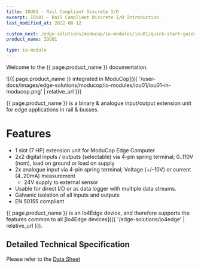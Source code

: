 ```yaml
---
title: IOU01 - Rail Compliant Discrete I/O
excerpt: IOU01 - Rail Compliant Discrete I/O Introduction.
last_modified_at: 2022-08-12

custom_next: /edge-solutions/moducop/io-modules/iou01/quick-start-guide
product_name: IOU01

type: io-module
---
```


Welcome to the {{ page.product_name }} documentation.

![{{ page.product_name }} integrated in ModuCop]({{ '/user-docs/images/edge-solutions/moducop/io-modules/iou01/iou01-in-moducop.png' | relative_url }})

{{ page.product_name }} is a binary & analogue input/output extension unit for edge applications in rail & busses.

# Features

* 1 slot (7 HP) extension unit for ModuCop Edge Computer
* 2x2 digital inputs / outputs (selectable) via 4-pin spring terminal; 0..110V (nom), load on ground or load on supply
* 2x analogue input via 4-pin spring terminal; Voltage (+/-10V) or current (4..20mA) measurement
  * 24V supply to external sensor
* Usable for direct I/O or as data logger with multiple data streams.
* Galvanic isolation of all inputs and outputs
* EN 50155 compliant

{{ page.product_name }} is an Io4Edge device, and therefore supports the features common to all [Io4Edge devices]({{ '/edge-solutions/io4edge' | relative_url }}).

## Detailed Technical Specification

Please refer to the [Data Sheet](https://www.ci4rail.com/wp-content/uploads/2021/10/IOU01_DS_en.pdf)
